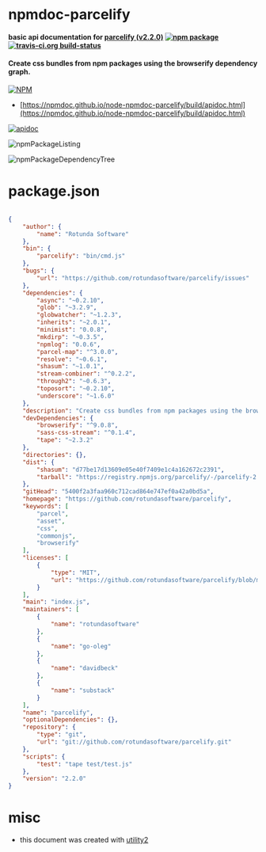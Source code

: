 # npmdoc-parcelify

#### basic api documentation for  [parcelify (v2.2.0)](https://github.com/rotundasoftware/parcelify)  [![npm package](https://img.shields.io/npm/v/npmdoc-parcelify.svg?style=flat-square)](https://www.npmjs.org/package/npmdoc-parcelify) [![travis-ci.org build-status](https://api.travis-ci.org/npmdoc/node-npmdoc-parcelify.svg)](https://travis-ci.org/npmdoc/node-npmdoc-parcelify)

#### Create css bundles from npm packages using the browserify dependency graph.

[![NPM](https://nodei.co/npm/parcelify.png?downloads=true&downloadRank=true&stars=true)](https://www.npmjs.com/package/parcelify)

- [https://npmdoc.github.io/node-npmdoc-parcelify/build/apidoc.html](https://npmdoc.github.io/node-npmdoc-parcelify/build/apidoc.html)

[![apidoc](https://npmdoc.github.io/node-npmdoc-parcelify/build/screenCapture.buildCi.browser.%252Ftmp%252Fbuild%252Fapidoc.html.png)](https://npmdoc.github.io/node-npmdoc-parcelify/build/apidoc.html)

![npmPackageListing](https://npmdoc.github.io/node-npmdoc-parcelify/build/screenCapture.npmPackageListing.svg)

![npmPackageDependencyTree](https://npmdoc.github.io/node-npmdoc-parcelify/build/screenCapture.npmPackageDependencyTree.svg)



# package.json

```json

{
    "author": {
        "name": "Rotunda Software"
    },
    "bin": {
        "parcelify": "bin/cmd.js"
    },
    "bugs": {
        "url": "https://github.com/rotundasoftware/parcelify/issues"
    },
    "dependencies": {
        "async": "~0.2.10",
        "glob": "~3.2.9",
        "globwatcher": "~1.2.3",
        "inherits": "~2.0.1",
        "minimist": "0.0.8",
        "mkdirp": "~0.3.5",
        "npmlog": "0.0.6",
        "parcel-map": "^3.0.0",
        "resolve": "~0.6.1",
        "shasum": "~1.0.1",
        "stream-combiner": "^0.2.2",
        "through2": "~0.6.3",
        "toposort": "~0.2.10",
        "underscore": "~1.6.0"
    },
    "description": "Create css bundles from npm packages using the browserify dependency graph.",
    "devDependencies": {
        "browserify": "^9.0.8",
        "sass-css-stream": "^0.1.4",
        "tape": "~2.3.2"
    },
    "directories": {},
    "dist": {
        "shasum": "d77be17d13609e05e40f7409e1c4a162672c2391",
        "tarball": "https://registry.npmjs.org/parcelify/-/parcelify-2.2.0.tgz"
    },
    "gitHead": "5400f2a3faa960c712cad864e747ef0a42a0bd5a",
    "homepage": "https://github.com/rotundasoftware/parcelify",
    "keywords": [
        "parcel",
        "asset",
        "css",
        "commonjs",
        "browserify"
    ],
    "licenses": [
        {
            "type": "MIT",
            "url": "https://github.com/rotundasoftware/parcelify/blob/master/LICENSE"
        }
    ],
    "main": "index.js",
    "maintainers": [
        {
            "name": "rotundasoftware"
        },
        {
            "name": "go-oleg"
        },
        {
            "name": "davidbeck"
        },
        {
            "name": "substack"
        }
    ],
    "name": "parcelify",
    "optionalDependencies": {},
    "repository": {
        "type": "git",
        "url": "git://github.com/rotundasoftware/parcelify.git"
    },
    "scripts": {
        "test": "tape test/test.js"
    },
    "version": "2.2.0"
}
```



# misc
- this document was created with [utility2](https://github.com/kaizhu256/node-utility2)
